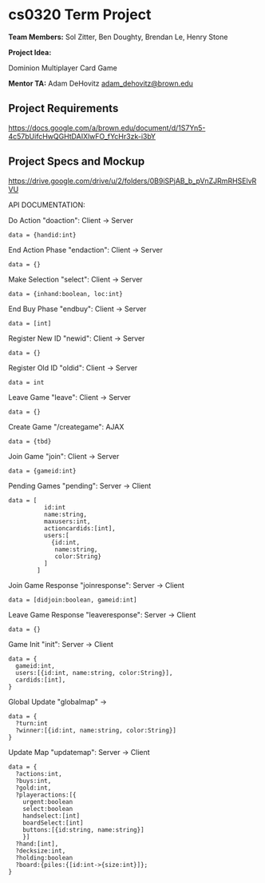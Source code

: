  # cs0320 Term Project
  
  **Team Members:**
Sol Zitter, Ben Doughty, Brendan Le, Henry Stone
  
  **Project Idea:**
  
Dominion Multiplayer Card Game
 
  **Mentor TA:**
Adam DeHovitz <adam_dehovitz@brown.edu>
  
  ## Project Requirements
https://docs.google.com/a/brown.edu/document/d/1S7Yn5-4c57bUifcHwQGHtDAIXlwFO_fYcHr3zk-i3bY
  
  ## Project Specs and Mockup
https://drive.google.com/drive/u/2/folders/0B9iSPjAB_b_pVnZJRmRHSElvRVU

  
API DOCUMENTATION:

Do Action "doaction": Client -> Server

    data = {handid:int}

End Action Phase "endaction": Client -> Server

    data = {}

Make Selection "select": Client -> Server

    data = {inhand:boolean, loc:int}
  
End Buy Phase "endbuy": Client -> Server

    data = [int]
  
Register New ID "newid": Client -> Server

    data = {}
  
Register Old ID "oldid": Client -> Server

    data = int
  
Leave Game "leave": Client -> Server

    data = {}
  
Create Game "/creategame": AJAX

    data = {tbd}
  
  
Join Game "join": Client -> Server

    data = {gameid:int}
  
Pending Games "pending": Server -> Client

    data = [
              id:int
              name:string, 
              maxusers:int, 
              actioncardids:[int], 
              users:[
                {id:int,
                 name:string,
                 color:String}
              ]
            ]
          
Join Game Response "joinresponse": Server -> Client

    data = [didjoin:boolean, gameid:int]
  
Leave Game Response "leaveresponse": Server -> Client

    data = {}
  
  
  
  
Game Init "init": Server -> Client

    data = {
      gameid:int,
      users:[{id:int, name:string, color:String}],
      cardids:[int],
    }
  
Global Update "globalmap" ->

    data = {
      ?turn:int
      ?winner:[{id:int, name:string, color:String}]
    }

Update Map "updatemap": Server -> Client

    data = {
      ?actions:int,
      ?buys:int,
      ?gold:int,
      ?playeractions:[{
        urgent:boolean
        select:boolean
        handselect:[int]
        boardSelect:[int]
        buttons:[{id:string, name:string}]
        }]
      ?hand:[int],
      ?decksize:int,
      ?holding:boolean
      ?board:{piles:{[id:int->{size:int}]};
    }
